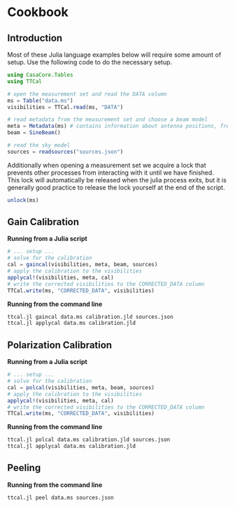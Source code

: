 # Cookbook

## Introduction

Most of these Julia language examples below will require some amount of setup. Use the following
code to do the necessary setup.

``` julia
using CasaCore.Tables
using TTCal

# open the measurement set and read the DATA column
ms = Table("data.ms")
visibilities = TTCal.read(ms, "DATA")

# read metadata from the measurement set and choose a beam model
meta = Metadata(ms) # contains information about antenna positions, frequency channels, etc.
beam = SineBeam()

# read the sky model
sources = readsources("sources.json")
```

Additionally when opening a measurement set we acquire a lock that prevents other processes from
interacting with it until we have finished. This lock will automatically be released when the julia
process exits, but it is generally good practice to release the lock yourself at the end of the
script.

``` julia
unlock(ms)
```

## Gain Calibration

**Running from a Julia script**
``` julia
# ... setup ...
# solve for the calibration
cal = gaincal(visibilities, meta, beam, sources)
# apply the calibration to the visibilities
applycal!(visibilities, meta, cal)
# write the corrected visibilities to the CORRECTED_DATA column
TTCal.write(ms, "CORRECTED_DATA", visibilities)
```

**Running from the command line**
``` sh
ttcal.jl gaincal data.ms calibration.jld sources.json
ttcal.jl applycal data.ms calibration.jld
```

## Polarization Calibration

**Running from a Julia script**
``` julia
# ... setup ...
# solve for the calibration
cal = polcal(visibilities, meta, beam, sources)
# apply the calibration to the visibilities
applycal!(visibilities, meta, cal)
# write the corrected visibilities to the CORRECTED_DATA column
TTCal.write(ms, "CORRECTED_DATA", visibilities)
```

**Running from the command line**
``` sh
ttcal.jl polcal data.ms calibration.jld sources.json
ttcal.jl applycal data.ms calibration.jld
```

## Peeling

**Running from the command line**
``` sh
ttcal.jl peel data.ms sources.json
```

